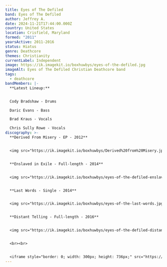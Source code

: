 ```yaml
---
title: Eyes of The Defiled
band: Eyes of The Defiled
author: Jeffrey A.
date: 2024-11-21T17:44:00.000Z
country: United States
location: Crisfield, Maryland
formed: "2011"
yearsActive: 2011-2016
status: Hiatus
genre: Deathcore
themes: Christianity
currentLabel: Independent
image: https://ik.imagekit.io/boxhuwbys/eyes-of-the-defiled.jpg
imageAlt: Eyes of The Defiled Christian Deathcore band
tags:
  - deathcore
bandMembers: |-
  **Latest Lineup:**


  Cody Bradshaw - Drums

  Daric Evans - Bass

  Brad Kraus - Vocals

  Chris Sully Rowe - Vocals
discography: >-
  **Derived From Misery - EP - 2012** 


  <img src="https://ik.imagekit.io/boxhuwbys/Derived%20from%20Misery.jpg" alt="Eyes of the Defiled - Derived From Misery - EP  cover" style="width:300px; height:auto;">


  **Enslaved in Exile - Full-length - 2014**


  <img src="https://ik.imagekit.io/boxhuwbys/eyes-of-the-defiled-enslaved-in-exile-album.jpg" alt="Eyes of the Defiled - Enslaved in Exile - Full-length  cover" style="width:300px; height:auto;">


  **Last Words - Single - 2014**


  <img src="https://ik.imagekit.io/boxhuwbys/eyes-of-the-last-words.jpg" alt="Eyes of the Defiled - Last Words - Single cover" style="width:300px; height:auto;">


  **Distant Telling - Full-length - 2016**


  <img src="https://ik.imagekit.io/boxhuwbys/eyes-of-the-defiled-distant-telling.jpg" alt="Eyes of the Defiled - Distant Telling - Full-length cover" style="width:300px; height:auto;">


  <br><br>


  <iframe style="border: 0; width: 300px; height: 736px;" src="https://bandcamp.com/EmbeddedPlayer/album=2647494129/size=large/bgcol=333333/linkcol=0f91ff/transparent=true/" seamless><a href="https://visionofgodrecords.bandcamp.com/album/distant-tellings">Distant Tellings by Eyes Of The Defiled</a></iframe>
---
```

